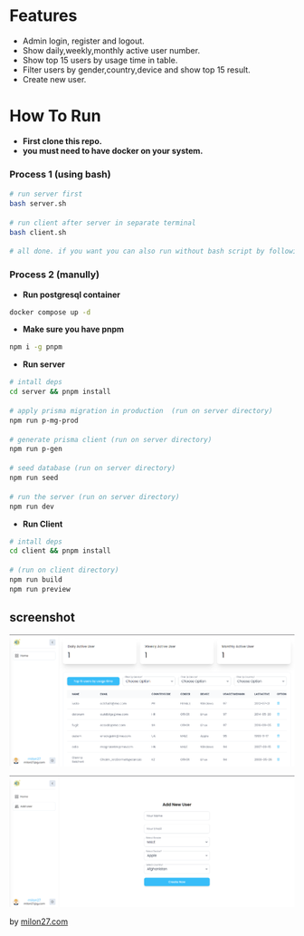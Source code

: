 # Features
- Admin login, register and logout.
- Show daily,weekly,monthly active user number.
- Show top 15 users by usage time in table.
- Filter users by gender,country,device and show top 15 result.
- Create new user.

# How To Run

- **First clone this repo.** 
- **you must need to have docker on your system.** 

### Process 1 (using bash)

```bash
# run server first
bash server.sh

# run client after server in separate terminal
bash client.sh

# all done. if you want you can also run without bash script by following below's instruction.
```

### Process 2 (manully)

- **Run postgresql container**
```bash
docker compose up -d
```
- **Make sure you have pnpm**
```bash
npm i -g pnpm
```

- **Run server**
```bash
# intall deps
cd server && pnpm install

# apply prisma migration in production  (run on server directory)
npm run p-mg-prod

# generate prisma client (run on server directory)
npm run p-gen

# seed database (run on server directory)
npm run seed

# run the server (run on server directory)
npm run dev
```

- **Run Client**
```bash
# intall deps
cd client && pnpm install

# (run on client directory)
npm run build
npm run preview
```


## screenshot

![screenshot](screenshot.png)

![screenshot1](screenshot1.png)

by [milon27.com](https://milon27.com/)